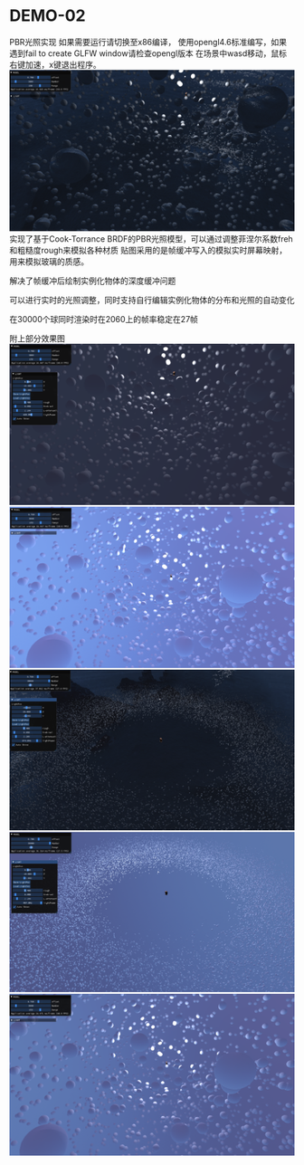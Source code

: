 # DEMO-02
PBR光照实现
如果需要运行请切换至x86编译， 使用opengl4.6标准编写，如果遇到fail to create GLFW window请检查opengl版本
在场景中wasd移动，鼠标右键加速，x键退出程序。
![Image text](https://github.com/decsacety/DEMO-02/blob/main/OpenGL01/source/DemoPicture/4.png)
实现了基于Cook-Torrance BRDF的PBR光照模型，可以通过调整菲涅尔系数freh和粗糙度rough来模拟各种材质
贴图采用的是帧缓冲写入的模拟实时屏幕映射，用来模拟玻璃的质感。

解决了帧缓冲后绘制实例化物体的深度缓冲问题

可以进行实时的光照调整，同时支持自行编辑实例化物体的分布和光照的自动变化

在30000个球同时渲染时在2060上的帧率稳定在27帧

附上部分效果图
![Image text](https://github.com/decsacety/DEMO-02/blob/main/OpenGL01/source/DemoPicture/1.png)
![Image text](https://github.com/decsacety/DEMO-02/blob/main/OpenGL01/source/DemoPicture/2.png)
![Image text](https://github.com/decsacety/DEMO-02/blob/main/OpenGL01/source/DemoPicture/3.png)
![Image text](https://github.com/decsacety/DEMO-02/blob/main/OpenGL01/source/DemoPicture/5.png)
![Image text](https://github.com/decsacety/DEMO-02/blob/main/OpenGL01/source/DemoPicture/6.png)
